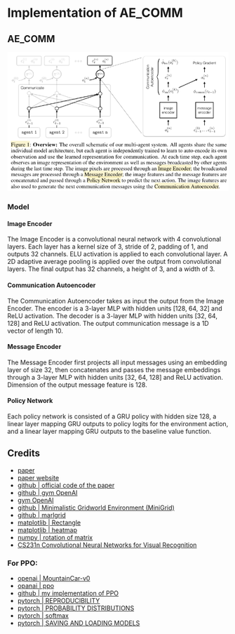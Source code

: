 # Implementation of AE_COMM

## AE_COMM

![](static/overview.png)

### Model

#### Image Encoder 

The Image Encoder is a convolutional neural network with 4 convolutional layers.
Each layer has a kernel size of 3, stride of 2, padding of 1, and outputs 32 channels. ELU activation
is applied to each convolutional layer. A 2D adaptive average pooling is applied over the output from
convolutional layers. The final output has 32 channels, a height of 3, and a width of 3.

#### Communication Autoencoder 

The Communication Autoencoder takes as input the output from
the Image Encoder. The encoder is a 3-layer MLP with hidden units [128, 64, 32] and ReLU
activation. The decoder is a 3-layer MLP with hidden units [32, 64, 128] and ReLU activation. The
output communication message is a 1D vector of length 10.

#### Message Encoder 

The Message Encoder first projects all input messages using an embedding
layer of size 32, then concatenates and passes the message embeddings through a 3-layer MLP with
hidden units [32, 64, 128] and ReLU activation. Dimension of the output message feature is 128.

#### Policy Network 

Each policy network is consisted of a GRU policy with hidden size 128, a linear
layer mapping GRU outputs to policy logits for the environment action, and a linear layer mapping
GRU outputs to the baseline value function.

## Credits 

- [paper](https://arxiv.org/pdf/2110.15349.pdf)
- [paper website](https://toruowo.github.io/marl-ae-comm/)
- [github | official code of the paper](https://github.com/ToruOwO/marl-ae-comm)
- [github | gym OpenAI](https://github.com/Arseni1919/Learning_Gym_OpenAI#the-environment)
- [gym OpenAI](https://gym.openai.com/envs/#classic_control)
- [github | Minimalistic Gridworld Environment (MiniGrid)](https://github.com/maximecb/gym-minigrid)
- [github | marlgrid](https://github.com/kandouss/marlgrid)
- [matplotlib | Rectangle](https://matplotlib.org/3.5.1/api/_as_gen/matplotlib.patches.Rectangle.html#matplotlib.patches.Rectangle)
- [matplotlib | heatmap](https://matplotlib.org/stable/gallery/images_contours_and_fields/image_annotated_heatmap.html)
- [numpy | rotation of matrix](https://numpy.org/doc/stable/reference/generated/numpy.rot90.html)
- [CS231n Convolutional Neural Networks for Visual Recognition](https://cs231n.github.io/)

### For PPO:

- [openai | MountainCar-v0](https://github.com/openai/gym/wiki/MountainCar-v0)
- [opanai | ppo](https://spinningup.openai.com/en/latest/algorithms/ppo.html)
- [github | my implementation of PPO](https://github.com/Arseni1919/PPO_implementation_variant_2)
- [pytorch | REPRODUCIBILITY](https://pytorch.org/docs/stable/notes/randomness.html)
- [pytorch | PROBABILITY DISTRIBUTIONS](https://pytorch.org/docs/stable/distributions.html#)
- [pytorch | softmax](https://pytorch.org/docs/stable/generated/torch.nn.Softmax.html)
- [pytorch | SAVING AND LOADING MODELS](https://pytorch.org/tutorials/beginner/saving_loading_models.html)
